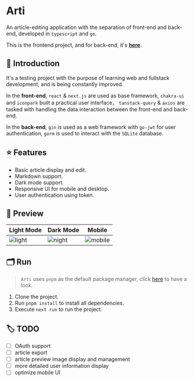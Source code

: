 # Arti
An article-editing application with the separation of front-end and back-end, developed in `typescript` and `go`.

This is the frontend project, and for back-end, it's **[here](https://github.com/NeterAlex/arti_backend)**.

## 🧬 Introduction
It's a testing project with the purpose of learning web and fullstack development, and is being constantly improved.

In the **front-end**, `react` & `next.js` are used as base framework, `chakra-ui` and `iconpark` built a practical user interface，
`tanstack-query` & `axios` are tasked with handling the data interaction between the front-end and back-end.

In the **back-end**, `gin` is used as a web framework with `go-jwt` for user authentication, 
`gorm` is used to interact with the `SQLite` database.

## ⭐️ Features
+ Basic article display and edit.
+ Markdown support.
+ Dark mode support.
+ Responsive UI for mobile and desktop.
+ User authentication using token.

## 🔭 Preview
| Light Mode | Dark Mode | Mobile |
| --- | --- | --- |
| ![light](https://cdn.staticaly.com/gh/NeterAlex/image_host@main/20230219/light.344jqodn01c0.webp) | ![night](https://cdn.staticaly.com/gh/NeterAlex/image_host@main/20230219/night.23txilyngvcw.webp) | ![mobile](https://cdn.staticaly.com/gh/NeterAlex/image_host@main/20230219/mobile.6ouusbh626o0.webp) |

## 🗂 Run
> `Arti` uses `pnpm` as the default package manager, click [here](https://pnpm.io/) to have a look.
1. Clone the project.
2. Run `pnpm install` to install all dependencies.
3. Execute `next run` to run the project.

## 🏷️ TODO
- [ ] OAuth support
- [ ] article export
- [ ] article preview image display and management
- [ ] more detailed user information display
- [ ] optimize mobile UI
